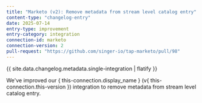 ```yaml
---
title: "Marketo (v2): Remove metadata from stream level catalog entry"
content-type: "changelog-entry"
date: 2025-07-14
entry-type: improvement
entry-category: integration
connection-id: marketo
connection-version: 2
pull-request: "https://github.com/singer-io/tap-marketo/pull/98"
---
```

{{ site.data.changelog.metadata.single-integration | flatify }}

We've improved our { this-connection.display_name } (v{ this-connection.this-version }) integration to remove metadata from stream level catalog entry.